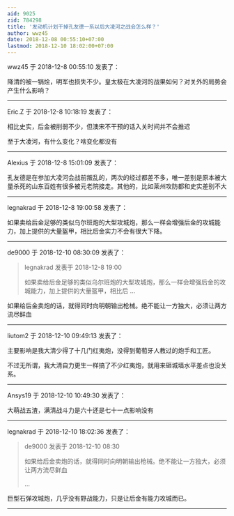 ```yaml
---
aid: 9025
zid: 784298
title: '发动机计划干掉孔友德一系以后大凌河之战会怎么样？'
author: wwz45
date: 2018-12-08 00:55:10+07:00
lastmod: 2018-12-10 18:02:00+07:00
---
```


wwz45 于 2018-12-8 00:55:10 发表了：

降清的被一锅烩，明军也损失不少。皇太极在大凌河的战果如何？对关外的局势会产生什么影响？

---------

Eric.Z 于 2018-12-8 10:18:19 发表了：

相比史实，后金被削弱不少，但澳宋不干预的话入关时间并不会推迟

至于大凌河，有什么变化？啥变化都没有

---------

Alexius 于 2018-12-8 15:01:09 发表了：

孔友德是在参加大凌河会战前叛乱的，两次的经过都差不多，唯一差别是原本被大量杀死的山东百姓有很多被元老院接走。其他的，比如莱州攻防都和史实差别不大

---------

legnakrad 于 2018-12-8 19:00:58 发表了：

如果卖给后金足够的类似乌尔班炮的大型攻城炮，那么一样会增强后金的攻城能力，加上提供的大量盔甲，相比后金实力不会有很大下降。

---------

de9000 于 2018-12-10 08:30:09 发表了：

> legnakrad 发表于 2018-12-8 19:00
> 
> 如果卖给后金足够的类似乌尔班炮的大型攻城炮，那么一样会增强后金的攻城能力，加上提供的大量盔甲，相比后 ...



如果给后金卖炮的话，就得同时向明朝输出枪械。绝不能让一方独大，必须让两方流尽鲜血

---------

liutom2 于 2018-12-10 09:49:13 发表了：

主要影响是我大清少得了十几门红夷炮，没得到葡萄牙人教过的炮手和工匠。

不过无所谓，我大清自力更生一样搞了不少红夷炮，就用来砸城墙水平差点也没关系。

---------

Ansys19 于 2018-12-10 10:49:30 发表了：

大萌战五渣，满清战斗力是六十还是七十一点影响没有

---------

legnakrad 于 2018-12-10 18:02:36 发表了：

> de9000 发表于 2018-12-10 08:30
> 
> 如果给后金卖炮的话，就得同时向明朝输出枪械。绝不能让一方独大，必须让两方流尽鲜血
> 
> ...



巨型石弹攻城炮，几乎没有野战能力，只是让后金有能力攻城而已。

---------

